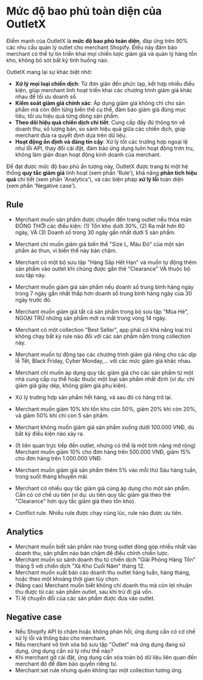 # Mức độ bao phủ toàn diện của OutletX

Điểm mạnh của OutletX là **mức độ bao phủ toàn diện**, đáp ứng trên 90% các nhu cầu quản lý outlet cho merchant Shopify. Điều này đảm bảo merchant có thể tự tin triển khai mọi chiến lược giảm giá và quản lý hàng tồn kho, không bỏ sót bất kỳ tình huống nào.

OutletX mang lại sự khác biệt nhờ:

- **Xử lý mọi loại chiến dịch**: Từ đơn giản đến phức tạp, kết hợp nhiều điều kiện, giúp merchant linh hoạt triển khai các chương trình giảm giá khác nhau để tối ưu doanh số.
- **Kiểm soát giảm giá chính xác**:  Áp dụng giảm giá không chỉ cho sản phẩm mà còn đến từng biến thể cụ thể, đảm bảo giảm giá đúng mục tiêu, tối ưu hiệu quả từng dòng sản phẩm.
- **Theo dõi hiệu quả chiến dịch chi tiết**: Cung cấp đầy đủ thông tin về doanh thu, số lượng bán, so sánh hiệu quả giữa các chiến dịch, giúp merchant đưa ra quyết định dựa trên dữ liệu.
- **Hoạt động ổn định và đáng tin cậy**:  Xử lý tốt các trường hợp ngoại lệ như lỗi API, thay đổi cài đặt, đảm bảo ứng dụng luôn hoạt động trơn tru, không làm gián đoạn hoạt động kinh doanh của merchant.

Để đạt được mức độ bao phủ ấn tượng này, OutletX được trang bị một hệ thống **quy tắc giảm giá** linh hoạt (xem phần 'Rule'), khả năng **phân tích hiệu quả** chi tiết (xem phần 'Analytics'), và các biện pháp **xử lý lỗi** toàn diện (xem phần 'Negative case').


## Rule

- Merchant muốn sản phẩm được chuyển đến trang outlet nếu thỏa mãn ĐỒNG THỜI các điều kiện: (1) Tồn kho dưới 30%, (2) Ra mắt hơn 60 ngày, VÀ (3) Doanh số trong 30 ngày gần nhất dưới 5 sản phẩm.
- Merchant chỉ muốn giảm giá biến thể "Size L, Màu Đỏ" của một sản phẩm áo thun, vì biến thể này bán chậm.
- Merchant có một bộ sưu tập "Hàng Sắp Hết Hạn" và muốn tự động thêm sản phẩm vào outlet khi chúng được gắn thẻ "Clearance" VÀ thuộc bộ sưu tập này.
- Merchant muốn giảm giá sản phẩm nếu doanh số trung bình hàng ngày trong 7 ngày gần nhất thấp hơn doanh số trung bình hàng ngày của 30 ngày trước đó.
- Merchant muốn giảm giá tất cả sản phẩm trong bộ sưu tập "Mùa Hè", NGOẠI TRỪ những sản phẩm mới ra mắt trong vòng 14 ngày.
- Merchant có một collection "Best Seller", app phải có khả năng loại trừ không chạy bất kỳ rule nào đối với các sản phẩm nằm trong collection này.
- Merchant muốn tự động tạo các chương trình giảm giá riêng cho các dịp lễ Tết, Black Friday, Cyber Monday,... với các mức giảm giá khác nhau.
- Merchant chỉ muốn áp dụng quy tắc giảm giá cho các sản phẩm từ một nhà cung cấp cụ thể hoặc thuộc một loại sản phẩm nhất định (ví dụ: chỉ giảm giá giày dép, không giảm giá phụ kiện).
- Xử lý trường hợp sản phẩm hết hàng, và sau đó có hàng trở lại.

- Merchant muốn giảm 10% khi tồn kho còn 50%, giảm 20% khi còn 20%, và giảm 50% khi chỉ còn 5 sản phẩm.
- Merchant không muốn giảm giá sản phẩm xuống dưới 100.000 VNĐ, dù bất kỳ điều kiện nào xảy ra.
- (Ít liên quan trực tiếp đến outlet, nhưng có thể là một tính năng mở rộng) Merchant muốn giảm 10% cho đơn hàng trên 500.000 VNĐ, giảm 15% cho đơn hàng trên 1.000.000 VNĐ.
- Merchant muốn giảm giá sản phẩm thêm 5% vào mỗi thứ Sáu hàng tuần, trong suốt tháng khuyến mãi.
- Merchant có nhiều quy tắc giảm giá cùng áp dụng cho một sản phẩm. Cần có cơ chế ưu tiên (ví dụ: ưu tiên quy tắc giảm giá theo thẻ "Clearance" hơn quy tắc giảm giá theo tồn kho).
- Conflict rule. Nhiều rule được chạy cùng lúc, rule nào được ưu tiên.


## Analytics

- Merchant muốn biết sản phẩm nào trong outlet đóng góp nhiều nhất vào doanh thu, sản phẩm nào bán chậm để điều chỉnh chiến lược.
- Merchant muốn so sánh doanh thu từ chiến dịch "Giải Phóng Hàng Tồn" tháng 5 với chiến dịch "Xả Kho Cuối Năm" tháng 12.
- Merchant muốn xuất báo cáo doanh thu outlet hàng tuần, hàng tháng, hoặc theo một khoảng thời gian tùy chọn.
- (Nâng cao) Merchant muốn biết không chỉ doanh thu mà còn lợi nhuận thu được từ các sản phẩm outlet, sau khi trừ đi giá vốn.
- Tỉ lệ chuyển đổi của các sản phẩm được đưa vào outlet.


## Negative case

- Nếu Shopify API bị chậm hoặc không phản hồi, ứng dụng cần có cơ chế xử lý lỗi và thông báo cho merchant.
- Nếu merchant vô tình xóa bộ sưu tập "Outlet" mà ứng dụng đang sử dụng, ứng dụng cần xử lý như thế nào?
- Khi merchant gỡ cài đặt, ứng dụng cần xóa toàn bộ dữ liệu liên quan đến merchant đó để đảm bảo quyền riêng tư.
- Merchant set rule nhưng quên không tạo một collection tương ứng.
